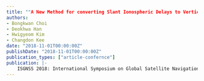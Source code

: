 ```yaml
---
title: ""A New Method for converting Slant Ionospheric Delays to Vertical for SBAS Ionospheric corrections""
authors:
- Bongkwan Choi
- Deokhwa Han
- Hwigyeom Kim
- Changdon Kee
date: "2018-11-01T00:00:00Z"
publishDate: "2018-11-01T00:00:00Z"
publication_types: ["article-confernce"]
publication: |-
    ISGNSS 2018: International Symposium on Global Satellite Navigation Systems
---
```

